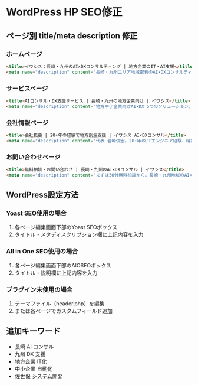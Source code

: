 # WordPress HP SEO修正

## ページ別 title/meta description 修正

### ホームページ
```html
<title>イワシス：長崎・九州のAI×DXコンサルティング | 地方企業のIT・AI支援</title>
<meta name="description" content="長崎・九州エリア地域密着のAI×DXコンサルティング。20+年の経験で地方中小企業の課題解決。福岡・佐賀・長崎現地対応、全国フルリモート対応可能。無料診断実施中。">
```

### サービスページ
```html
<title>AIコンサル・DX支援サービス | 長崎・九州の地方企業向け | イワシス</title>
<meta name="description" content="地方中小企業向けAI×DX 5つのソリューション。開発・運用・コンサル・教育・障がい者雇用支援まで。長崎・九州地域密着、全国リモート対応。">
```

### 会社情報ページ
```html
<title>会社概要 | 20+年の経験で地方創生支援 | イワシス AI×DXコンサル</title>
<meta name="description" content="代表 岩崎俊宏。20+年のITエンジニア経験、精神障がい当事者として地方企業のAI×DX推進を支援。長崎県佐世保市拠点、九州・全国対応。">
```

### お問い合わせページ
```html
<title>無料相談・お問い合わせ | 長崎・九州のAI×DXコンサル | イワシス</title>
<meta name="description" content="まずは30分無料相談から。長崎・九州地域のAI×DX専門コンサルタントが課題をお聞きします。フルリモート対応、全国どこでも対応可能。">
```

## WordPress設定方法

### Yoast SEO使用の場合
1. 各ページ編集画面下部のYoast SEOボックス
2. タイトル・メタディスクリプション欄に上記内容を入力

### All in One SEO使用の場合  
1. 各ページ編集画面下部のAIOSEOボックス
2. タイトル・説明欄に上記内容を入力

### プラグイン未使用の場合
1. テーマファイル（header.php）を編集
2. または各ページでカスタムフィールド追加

## 追加キーワード
- 長崎 AI コンサル
- 九州 DX 支援  
- 地方企業 IT化
- 中小企業 自動化
- 佐世保 システム開発